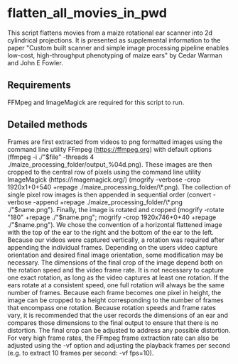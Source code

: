 # flatten_all_movies_in_pwd
This script flattens movies from a maize rotational ear scanner into 2d cylindrical projections. It is presented as supplemental information to the paper "Custom built scanner and simple image processing pipeline enables low-cost, high-throughput phenotyping of maize ears" by Cedar Warman and John E Fowler.

## Requirements
FFMpeg and ImageMagick are required for this script to run.

## Detailed methods
Frames are first extracted from videos to png formatted images using the command line utility FFmpeg (https://ffmpeg.org) with default options (ffmpeg -i ./"$file" -threads 4 ./maize_processing_folder/output_%04d.png). These images are then cropped to the central row of pixels using the command line utility ImageMagick (https://imagemagick.org/) (mogrify -verbose -crop 1920x1+0+540 +repage ./maize_processing_folder/\*.png). The collection of single pixel row images is then appended in sequential order (convert -verbose -append +repage ./maize_processing_folder/\*.png ./"$name.png"). Finally, the image is rotated and cropped (mogrify -rotate "180" +repage ./"$name.png"; mogrify -crop 1920x746+0+40 +repage ./"$name.png"). We chose the convention of a horizontal flattened image with the top of the ear to the right and the bottom of the ear to the left. Because our videos were captured vertically, a rotation was required after appending the individual frames. Depending on the users video capture orientation and desired final image orientation, some modification may be necessary. The dimensions of the final crop of the image depend both on the rotation speed and the video frame rate. It is not necessary to capture one exact rotation, as long as the video captures at least one rotation. If the ears rotate at a consistent speed, one full rotation will always be the same number of frames. Because each frame becomes one pixel in height, the image can be cropped to a height corresponding to the number of frames that encompass one rotation. Because rotation speeds and frame rates vary, it is recommended that the user records the dimensions of an ear and compares those dimensions to the final output to ensure that there is no distortion. The final crop can be adjusted to address any possible distortion. For very high frame rates, the FFmpeg frame extraction rate can also be adjusted using the -vf option and adjusting the playback frames per second (e.g. to extract 10 frames per second: -vf fps=10).
